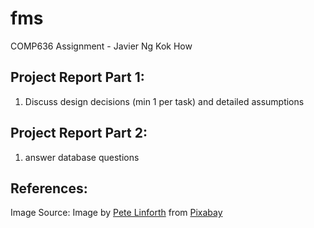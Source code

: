 # fms
 COMP636 Assignment - Javier Ng Kok How

## Project Report Part 1: 
1. Discuss design decisions (min 1 per task) and detailed assumptions


## Project Report Part 2: 
1. answer database questions

## References: 

Image Source: Image by <a href="https://pixabay.com/users/thedigitalartist-202249/?utm_source=link-attribution&utm_medium=referral&utm_campaign=image&utm_content=2641195">Pete Linforth</a> from <a href="https://pixabay.com//?utm_source=link-attribution&utm_medium=referral&utm_campaign=image&utm_content=2641195">Pixabay</a>